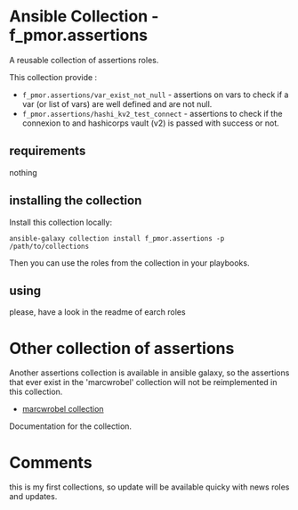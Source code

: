 # Ansible Collection - f_pmor.assertions

A reusable collection of assertions roles.


This collection provide :

* `f_pmor.assertions/var_exist_not_null` - assertions on vars to check if a var (or list of vars) are well defined and are not null.
* `f_pmor.assertions/hashi_kv2_test_connect` - assertions to check if the connexion to and hashicorps vault (v2) is passed with success or not.

## requirements
nothing

## installing the collection
Install this collection locally:

```
ansible-galaxy collection install f_pmor.assertions -p /path/to/collections
```
Then you can use the roles from the collection in your playbooks.


## using

please, have a look in the readme of earch roles

# Other collection of assertions

Another assertions collection is available in ansible galaxy, so the assertions that ever exist in the 'marcwrobel' collection will not be reimplemented in this collection.

* [marcwrobel collection](https://github.com/marcwrobel/ansible-collection-assertions)

 Documentation for the collection.


# Comments

this is my first collections, so update will be available quicky with news roles and updates.
